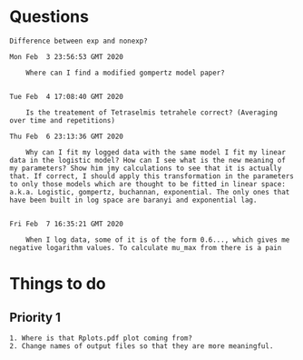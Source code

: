 
# Questions

	Difference between exp and nonexp?

    Mon Feb  3 23:56:53 GMT 2020
    	
    	Where can I find a modified gompertz model paper?

    
    Tue Feb  4 17:08:40 GMT 2020
    	
    	Is the treatement of Tetraselmis tetrahele correct? (Averaging over time and repetitions)

    Thu Feb  6 23:13:36 GMT 2020
    	
    	Why can I fit my logged data with the same model I fit my linear data in the logistic model? How can I see what is the new meaning of my parameters? Show him jmy calculations to see that it is actually that. If correct, I should apply this transformation in the parameters to only those models which are thought to be fitted in linear space: a.k.a. Logistic, gompertz, buchannan, exponential. The only ones that have been built in log space are baranyi and exponential lag. 


    Fri Feb  7 16:35:21 GMT 2020

    	When I log data, some of it is of the form 0.6..., which gives me negative logarithm values. To calculate mu_max from there is a pain
# Things to do 

## Priority 1
 	1. Where is that Rplots.pdf plot coming from?
	2. Change names of output files so that they are more meaningful.

